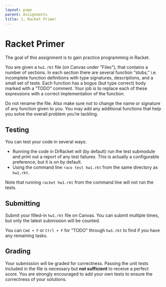 ```yaml
---
layout: page
parent: Assignments
title: 1. Racket Primer
---
```


# Racket Primer

The goal of this assignment is to gain practice programming in Racket.

You are given a `hw1.rkt` file (on Canvas under "Files"), that contains a number of sections. In each section there are several function “stubs,” i.e. incomplete function definitions with type signatures, descriptions, and a small set of tests. Each function has a bogus (but type correct) body marked with a “TODO” comment. Your job is to replace each of these expressions with a correct implementation of the function.

Do not rename the file. Also make sure not to change the name or signature of any function given to you. You may add any additional functions that help you solve the overall problem you’re tackling.

## Testing

You can test your code in several ways:

* Running the code in DrRacket will (by default) run the test submodule and print out a report of any test failures. This is actually a configurable preference, but it is on by default.
* Using the command line `raco test hw1.rkt` from the same directory as `hw1.rkt`.

Note that running `racket hw1.rkt` from the command line will not run the tests.

## Submitting

Submit your filled-in `hw1.rkt` file on Canvas. You can submit multiple times, but only the latest submission will be counted.

You can `Cmd + F` or `Ctrl + F` for "TODO" through `hw1.rkt` to find if you have any remaining tasks.

## Grading

Your submission will be graded for correctness. Passing the unit tests included in the file is necessary but **not sufficient** to receive a perfect score. You are strongly encouraged to add your own tests to ensure the correctness of your solutions.
